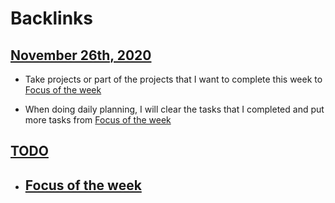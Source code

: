 
# Backlinks
## [November 26th, 2020](<November 26th, 2020.md>)
- Take projects or part of the projects that I want to complete this week to  [Focus of the week](<Focus of the week.md>)

- When doing daily planning, I will clear the tasks that I completed and put more tasks from [Focus of the week](<Focus of the week.md>)

## [TODO](<TODO.md>)
- ## [Focus of the week](<Focus of the week.md>)

